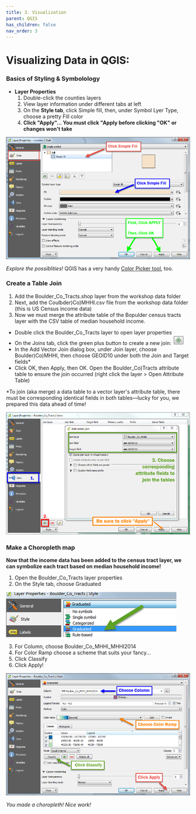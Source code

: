 ```yaml
---
title: 3. Visualization
parent: QGIS
has_children: false
nav_order: 3
---
```


# Visualizing Data in QGIS:

### Basics of Styling & Symbolology

- __Layer Properties__
  1. Double-click the counties layers
  2. View layer information under different tabs at left
  3. On the __Style tab__, click Simple fill, then, under Symbol Lyer Type, choose a pretty Fill color
  4. __Click "Apply"... You must click "Apply before clicking "OK" or changes won't take__

![Style Properties][QGIS5]

*Explore the possiblities!* QGIS has a very handy [Color Picker tool](https://docs.qgis.org/3.4/en/docs/user_manual/introduction/general_tools.html#color-selector), too.


### Create a Table Join

1. Add the Boulder_Co_Tracts.shop layer from the workshop data folder
2. Next, add the Coulbder)Co)MHHI.csv file from the workshop data folder (this is US Census income data)
3. Now we must merge the attribute table of the Bopulder census tracts layer with the CSV table of median household income.
  - Double click the Boulder_Co_Tracts layer to open layer properties
  - On the Joins tab, click the green plus button to create a new join: ![Join Button][QGIS6]
  - In the Add Vector Join dialog box, under Join layer, choose Boulder)Co)MHHI, then choose GEOID10 under both the Join and Target fields*
  - Click OK, then Apply, then OK. Open the Boulder_Co)Tracts attribute table to ensure the join occurred (right click the layer > Open Attribute Table)

&ast;To join (aka merge) a data table to a vector layer's attribute table, there must be corresponding identical fields in both tables—lucky for you, we prepared this data ahead of time!

![Joining Data][QGIS7]

### Make a Choropleth map

__Now that the income data has been added to the census tract layer, we can symbolize each tract based on median household income!__

1. Open the Boulder_Co_Tracts layer properties
2. On the Style tab, choose Graduated

![Graduated Symbology][QGIS8]

3. For Column, choose Boulder_Co_MHHI_MHHI2014
4. For Color Ramp choose a scheme that suits your fancy...
5. Click Classify
6. Click Apply!

![Choropleth Styling][QGIS9]

*You made a choropleth! Nice work!*



[QGIS0]: img/QGIS0.png "QGIS logo."
[QGIS1]: img/QGIS1.png "The QGIS user interface."
[QGIS2]: img/QGIS2.png "There are many ways to add data using the Manage Layers Toolbar."
[QGIS3]: img/QGIS3.png "Add SpatiaLite data button."
[QGIS4]: img/QGIS4.png "Add SpatiaLite Layers dialog box."
[QGIS5]: img/QGIS5.png "The Style tab on the Layer Properties window."
[QGIS6]: img/QGIS6.png "Add a join button."
[QGIS7]: img/QGIS7.png "Joining a text file to a layer's attribute table."
[QGIS8]: img/QGIS8.png "Styling a layer by graduated symbols"
[QGIS9]: img/QGIS9.png "Styling a choropleth map"
[QGIS10]: img/QGIS10.png "Adding a new Print Layout."
[QGIS11]: img/QGIS11.png "The Print Layout interface."
[QGIS12]: img/QGIS12.png "Useful Print Layout tools."
[QGIS13]: img/QGIS13.png "Print Layout item properties."
[QGIS14]: img/QGIS14.png "Plugin Menu"
[QGIS15]: img/QGIS15.png "Plugin Repository"
[QGIS16]: img/QGIS16.png "Vector tools"
[QGIS17]: img/QGIS17.png "Raster tools"
[QGIS18]: img/QGIS18.png "Toolbox button"
[QGIS19]: img/QGIS19.png "The Toolbox"
[QGIS20]: img/QGIS20.png "Points in Polygon"
[QGIS21]: img/QGIS21.png "Count Points in Polygon"
[QGIS22]: img/QGIS22.png "Points in Poly dialog"
[QGIS23]: img/QGIS23.png "Raster Analysis Menu"
[QGIS24]: img/QGIS24.png "Hillshade options"
[QGIS25]: img/QGIS25.png "Hillshade result"
[QGIS26]: img/QGIS26.png "Pretty map"
[QGIS27]: img/QGIS27.png "New Layout Button"
[QGIS28]: img/QGIS28.png "Use this tool to adjust the map within the frame"
[QGIS29]: img/QGIS29.png "Map layout export tools"
[VECTOR]: https://upload.wikimedia.org/wikipedia/commons/3/38/Simple_vector_map.svg "Source: wikimedia"
